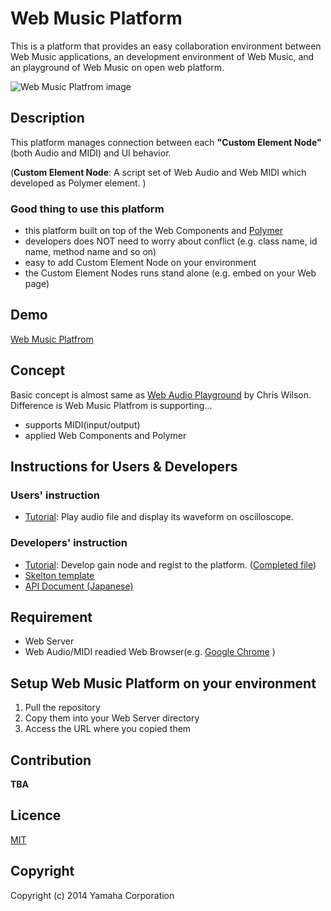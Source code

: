 # Web Music Platform
This is a platform that provides an easy collaboration environment between Web Music applications, an development environment of Web Music, and an playground of Web Music on open web platform.

![Web Music Platfrom image](https://raw.github.com/yamaha-webmusic/WebMusicPlatform/master/images/WebMusicPlatform_Sample.png)

## Description
This platform manages connection between each **"Custom Element Node"** (both Audio and MIDI) and UI behavior.

(**Custom Element Node**: A script set of Web Audio and Web MIDI which developed as Polymer element. )

### Good thing to use this platform
 - this platform built on top of the Web Components and [Polymer](http://www.polymer-project.org/)
  - developers does NOT need to worry about conflict (e.g. class name, id name, method name and so on)
  - easy to add Custom Element Node on your environment
  - the Custom Element Nodes runs stand alone (e.g. embed on your Web page)

## Demo
[Web Music Platfrom](http://yamaha-webmusic.github.io/webmusicplatform/)  

##  Concept
Basic concept is almost same as [Web Audio Playground](http://webaudioplayground.appspot.com/) by Chris Wilson.  
Difference is Web Music Platfrom is supporting...

 - supports MIDI(input/output)
 - applied Web Components and Polymer

## Instructions for Users & Developers
### Users' instruction
 - [Tutorial](https://docs.google.com/document/d/1HyhPZdjDEGgbCCvprlfWsQ8ZCgcbZoR3HEmACrWyEJg/edit): Play audio file and display its waveform on oscilloscope.  

### Developers' instruction
 - [Tutorial](https://docs.google.com/document/d/13UAp3MAUnVQUoS7H-cYRWHM-j2gYq03HaL3eIuq6H7w/edit): Develop gain node and regist to the platform.
 ([Completed file](https://github.com/yamaha-webmusic/webmusicplatform/blob/master/app/components/wm-tutorial/wm-tutorialgain.html))
 - [Skelton template](https://github.com/yamaha-webmusic/webmusicplatform/blob/master/app/components/wm-skelton/wm-skelton_template.html)
 - [API Document (Japanese)](https://yamaha-webmusic.github.io/webmusicplatform/app/components/wm-skelton/)

## Requirement
 - Web Server
 - Web Audio/MIDI readied Web Browser(e.g. [Google Chrome](https://www.google.co.jp/chrome/) )

## Setup Web Music Platform on your environment
1. Pull the repository
2. Copy them into your Web Server directory
3. Access the URL where you copied them  

## Contribution
**TBA**

## Licence
[MIT](https://raw.githubusercontent.com/yamaha-webmusic/WebMusicPlatform/master/LICENSE)

## Copyright
Copyright (c) 2014 Yamaha Corporation




